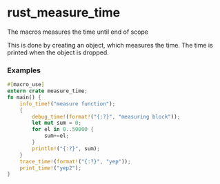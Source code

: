 # rust_measure_time

The macros measures the time until end of scope

This is done by creating an object, which measures the time. The time is printed when the object is dropped.

### Examples

```rust
#[macro_use]
extern crate measure_time;
fn main() {
    info_time!("measure function");
    {
        debug_time!(format!("{:?}", "measuring block"));
        let mut sum = 0;
        for el in 0..50000 {
            sum+=el;
        }
        println!("{:?}", sum);
    }
    trace_time!(format!("{:?}", "yep"));
    print_time!("yep2");
}
```
